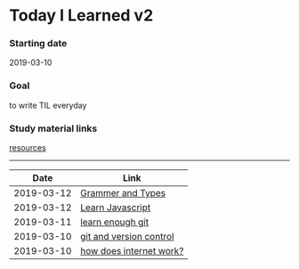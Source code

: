 # Today I Learned v2

### Starting date

2019-03-10

### Goal
to write TIL everyday

### Study material links

[resources](./resources.md)

---


| Date       | Link                                                            |
| ---------- | --------------------------------------------------------------- |
| 2019-03-12 | [Grammer and Types](./JAVASCRIPT/Grammer-and-types.md)          |
| 2019-03-12 | [Learn Javascript](./JAVASCRIPT/MDN-learn-javascript.md)        |
| 2019-03-11 | [learn enough git](./GIT/learn-enough-git.md)                   |
| 2019-03-10 | [git and version control](./GIT/git-version-control.md)         |
| 2019-03-10 | [how does internet work?](./INTERNET/how-does-internet-work.md) |

